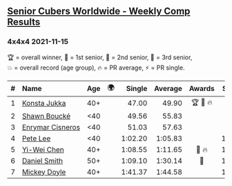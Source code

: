 <style>table {white-space: nowrap;}</style>
<link rel="stylesheet" type="text/css" href="/scw-comp/css/flags.css" />

## [Senior Cubers Worldwide - Weekly Comp Results](/scw-comp/results/)
### 4x4x4 2021-11-15

<span style="white-space: nowrap;">🏆 = overall winner</span>, <span style="white-space: nowrap;">🥇 = 1st senior</span>, <span style="white-space: nowrap;">🥈 = 2nd senior</span>, <span style="white-space: nowrap;">🥉 = 3rd senior</span>, <span style="white-space: nowrap;">💥 = overall record (age group)</span>, <span style="white-space: nowrap;">🔥 = PR average</span>, <span style="white-space: nowrap;">⚡ = PR single</span>.

| # | Name | Age | 🌍 | Single | Average | Awards | Solve 1 | Solve 2 | Solve 3 | Solve 4 | Solve 5 | Video |
| :--: | :-- | :--: | :--: | --: | --: | :--: | --: | --: | --: | --: | --: | :-- |
| 1 | [Konsta Jukka](../../persons/konsta_jukka/444.md) | 40+ | <i class="flag flag-FI" /> | 47.00 | 49.90 | 🏆 🥇 🔥 | 49.71 | 48.71 | 47.00 | 51.29 | 53.17 | [Desktop](https://www.facebook.com/events/1073199523496198/permalink/1081186362697514) / [Mobile](https://m.facebook.com/events/1073199523496198?view=permalink&id=1081186362697514) |
| 2 | [Shawn Boucké](../../persons/shawn_boucke/444.md) | <40 | <i class="flag flag-US" /> | 49.56 | 55.83 |  | 52.07 | 49.56 | DNF | 54.59 | 1:00.84 | [Desktop](https://www.facebook.com/events/1073199523496198/permalink/1074275186721965) / [Mobile](https://m.facebook.com/events/1073199523496198?view=permalink&id=1074275186721965) |
| 3 | [Enrymar Cisneros](../../persons/enrymar_cisneros/444.md) | <40 | <i class="flag flag-VE" /> | 51.03 | 57.63 |  | 59.20 | 51.03 | 54.63 | 59.07 | 1:00.35 | [Desktop](https://www.facebook.com/events/1073199523496198/permalink/1081410432675107) / [Mobile](https://m.facebook.com/events/1073199523496198?view=permalink&id=1081410432675107) |
| 4 | [Pete Lee](../../persons/pete_lee/444.md) | <40 | <i class="flag flag-GB" /> | 1:02.20 | 1:05.83 |  | 1:08.27 | 1:05.60 | 1:25.58 | 1:02.20 | 1:03.62 | [Desktop](https://www.facebook.com/events/1073199523496198/permalink/1076792619803555) / [Mobile](https://m.facebook.com/events/1073199523496198?view=permalink&id=1076792619803555) |
| 5 | [Yi-Wei Chen](../../persons/yi_wei_chen/444.md) | 40+ | <i class="flag flag-TW" /> | 1:08.55 | 1:11.65 | 🥈 🔥 | 1:15.81 | 1:10.99 | 1:08.55 | 1:15.26 | 1:08.70 | [Desktop](https://www.facebook.com/events/1073199523496198/permalink/1077968409685976) / [Mobile](https://m.facebook.com/events/1073199523496198?view=permalink&id=1077968409685976) |
| 6 | [Daniel Smith](../../persons/daniel_smith/444.md) | 50+ | <i class="flag flag-US" /> | 1:09.10 | 1:30.14 | 🥉 | 1:09.10 | 1:41.64 | 1:36.40 | 1:25.18 | 1:28.83 | [Desktop](https://www.facebook.com/events/1073199523496198/permalink/1080511742764976) / [Mobile](https://m.facebook.com/events/1073199523496198?view=permalink&id=1080511742764976) |
| 7 | [Mickey Doyle](../../persons/mickey_doyle/444.md) | 40+ | <i class="flag flag-US" /> | 1:41.37 | 1:44.58 |  | 1:43.12 | 1:49.26 | 1:41.37 | DNS | DNS | [Desktop](https://www.facebook.com/events/1073199523496198/permalink/1081163526033131) / [Mobile](https://m.facebook.com/events/1073199523496198?view=permalink&id=1081163526033131) |

<!-- Global site tag (gtag.js) - Google Analytics -->
<script async src="https://www.googletagmanager.com/gtag/js?id=UA-86348435-3"></script>
<script>window.dataLayer = window.dataLayer || []; function gtag() {dataLayer.push(arguments);} gtag('js', new Date()); gtag('config', 'UA-86348435-3');</script>
